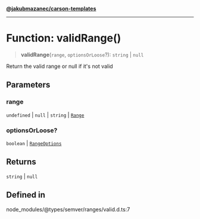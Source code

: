 [**@jakubmazanec/carson-templates**](../../../README.md)

---

# Function: validRange()

> **validRange**(`range`, `optionsOrLoose`?): `string` \| `null`

Return the valid range or null if it's not valid

## Parameters

### range

`undefined` | `null` | `string` | [`Range`](../classes/Range.md)

### optionsOrLoose?

`boolean` | [`RangeOptions`](../interfaces/RangeOptions.md)

## Returns

`string` \| `null`

## Defined in

node_modules/@types/semver/ranges/valid.d.ts:7
